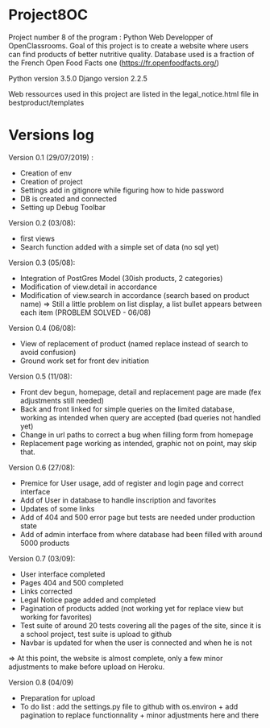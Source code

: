 # Project8OC

Project number 8 of the program : Python Web Developper of OpenClassrooms. Goal of this project is to create a website where users can find products of better nutritive quality. Database used is a fraction of the French Open Food Facts one (https://fr.openfoodfacts.org/)

Python version 3.5.0
Django version 2.2.5

Web ressources used in this project are listed in the legal_notice.html file in bestproduct/templates

# Versions log

Version 0.1 (29/07/2019) :
- Creation of env
- Creation of project
- Settings add in gitignore while figuring how to hide password
- DB is created and connected
- Setting up Debug Toolbar

Version 0.2 (03/08):
- first views
- Search function added with a simple set of data (no sql yet)

Version 0.3 (05/08):
- Integration of PostGres Model (30ish products, 2 categories)
- Modification of view.detail in accordance
- Modification of view.search in accordance (search based on product name)
=> Still a little problem on list display, a list bullet appears between each item (PROBLEM SOLVED - 06/08)

Version 0.4 (06/08):
- View of replacement of product (named replace instead of search to avoid confusion)
- Ground work set for front dev initiation

Version 0.5 (11/08):
- Front dev begun, homepage, detail and replacement page are made (fex adjustments still needed)
- Back and front linked for simple queries on the limited database, working as intended when query are accepted (bad queries not handled yet)
- Change in url paths to correct a bug when filling form from homepage
- Replacement page working as intended, graphic not on point, may skip that.

Version 0.6 (27/08):
- Premice for User usage, add of register and login page and correct interface
- Add of User in database to handle inscription and favorites
- Updates of some links
- Add of 404 and 500 error page but tests are needed under production state
- Add of admin interface from where database had been filled with around 5000 products

Version 0.7 (03/09):
- User interface completed
- Pages 404 and 500 completed
- Links corrected
- Legal Notice page added and completed
- Pagination of products added (not working yet for replace view but working for favorites)
- Test suite of around 20 tests covering all the pages of the site, since it is a school project, test suite is upload to github
- Navbar is updated for when the user is connected and when he is not

=> At this point, the website is almost complete, only a few minor adjustments to make before upload on Heroku.

Version 0.8 (04/09)
- Preparation for upload
- To do list : add the settings.py file to github with os.environ + add pagination to replace functionnality + minor adjustments here and there
